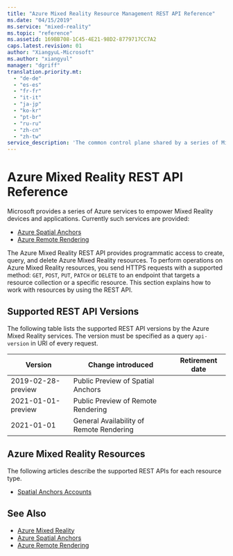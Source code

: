 ```yaml
---
title: "Azure Mixed Reality Resource Management REST API Reference"
ms.date: "04/15/2019"
ms.service: "mixed-reality"
ms.topic: "reference"
ms.assetid: 169BB708-1C45-4E21-98D2-8779717CC7A2
caps.latest.revision: 01
author: "XiangyuL-Microsoft"
ms.author: "xiangyul"
manager: "dgriff"
translation.priority.mt:
  - "de-de"
  - "es-es"
  - "fr-fr"
  - "it-it"
  - "ja-jp"
  - "ko-kr"
  - "pt-br"
  - "ru-ru"
  - "zh-cn"
  - "zh-tw"
service_description: 'The common control plane shared by a series of Mixed Reality cloud service: Azure Spatial Anchors, Azure Remote Rendering, etc.'
---
```


# Azure Mixed Reality REST API Reference
Microsoft provides a series of Azure services to empower Mixed Reality devices and applications. Currently such services are provided:

* [Azure Spatial Anchors](https://azure.microsoft.com/services/spatial-anchors/)
* [Azure Remote Rendering](https://azure.microsoft.com/services/remote-rendering/)

The Azure Mixed Reality REST API provides programmatic access to create, query, and delete Azure Mixed Reality resources. To perform operations on Azure Mixed Reality resources, you send HTTPS requests with a supported method: `GET`, `POST`, `PUT`, `PATCH` or `DELETE` to an endpoint that targets a resource collection or a specific resource. This section explains how to work with resources by using the REST API.

## Supported REST API Versions
The following table lists the supported REST API versions by the Azure Mixed Reality services. The version must be specified as a query `api-version` in URI of every request.

|Version|Change introduced|Retirement date|
|-------------|---------------------|-----------------------|
|2019-02-28-preview|Public Preview of Spatial Anchors||
|2021-01-01-preview|Public Preview of Remote Rendering||
|2021-01-01|General Availability of Remote Rendering||

## Azure Mixed Reality Resources
The following articles describe the supported REST APIs for each resource type.

* [Spatial Anchors Accounts](xref:management.azure.com.mixedreality.2021-01-01.spatialanchorsaccounts)

## See Also
* [Azure Mixed Reality](https://azure.microsoft.com/topic/mixed-reality/)
* [Azure Spatial Anchors](https://azure.microsoft.com/services/spatial-anchors/)
* [Azure Remote Rendering](https://azure.microsoft.com/services/remote-rendering/)